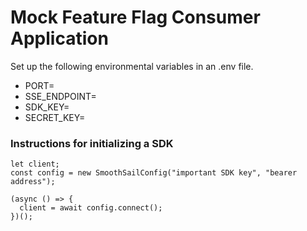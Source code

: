 # Mock Feature Flag Consumer Application

Set up the following environmental variables in an .env file.

- PORT=<port>
- SSE_ENDPOINT=<endpoint-url>
- SDK_KEY=<sdk-key>
- SECRET_KEY=<secret>

### Instructions for initializing a SDK

```
let client;
const config = new SmoothSailConfig("important SDK key", "bearer address");

(async () => {
  client = await config.connect();
})();
```
